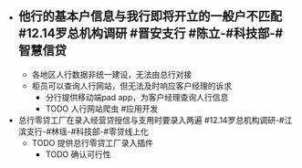 - 他行的基本户信息与我行即将开立的一般户不匹配 #12.14罗总机构调研 #晋安支行 #陈立-#科技部-#智慧信贷
	-
	- 各地区人行数据非统一建设，无法由总行对接
	- 柜员可以查询人行网站，但无法及时响应客户经理的诉求
		- 分行提供移动端pad app，为客户经理查询人行信息
		- TODO 人行网站爬虫 #应用开发
- 总行零贷工厂在录入经营贷授信与支用时要录入两遍 #12.14罗总机构调研-#江滨支行-#林瑶-#科技部-#零贷线上化
	- TODO 提供总行零贷工厂录入插件
		- TODO 确认可行性